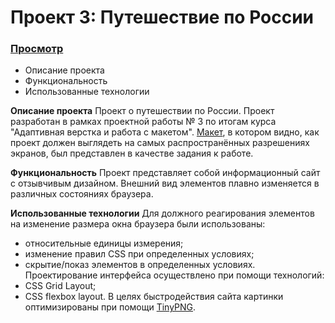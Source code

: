 
# Проект 3: Путешествие по России

### [Просмотр](https://alb040570.github.io/russian-travel/index.html)

- Описание проекта
- Функциональность
- Использованные технологии


**Описание проекта**
Проект о путешествии по России. Проект разработан в рамках проектной работы  № 3 по итогам курса "Адаптивная верстка и работа с макетом".
[Макет](https://www.figma.com/file/OyRWEjU6wBwRe1hapzQoLx/Sprint-3%3A-Russia-%2F-desktop-%2B-mobile?node-id=28503%3A0),  в котором видно, как проект должен выглядеть на самых распространённых разрешениях экранов, был представлен в качестве задания к работе.

**Функциональность**
Проект представляет собой информационный сайт с  отзывчивым дизайном. Внешний вид элементов плавно изменяется  в различных состояниях браузера.

**Использованные технологии**
Для должного реагирования элементов на изменение размера окна браузера были использованы:

 - относительные единицы измерения;
 - изменение правил CSS при определенных условиях;
 - скрытие/показ элементов в определенных условиях.
Проектирование интерфейса осуществлено при помощи технологий:
 - CSS Grid Layout;
 - CSS flexbox layout.
В целях быстродействия сайта картинки оптимизированы при помощи [TinyPNG](https://tinypng.com/).
